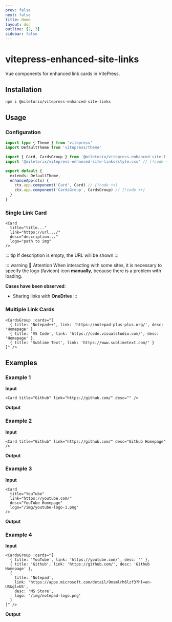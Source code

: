 ```yaml
---
prev: false
next: false
title: Home
layout: doc
outline: [2, 3]
sidebar: false
---
```


# vitepress-enhanced-site-links

Vue components for enhanced link cards in VitePress.

## Installation

```sh [npm]
npm i @miletorix/vitepress-enhanced-site-links
```

## Usage

### Configuration

```typescript  [docs/.vitepress/theme/index.ts]
import type { Theme } from 'vitepress'
import DefaultTheme from 'vitepress/theme'

import { Card, CardsGroup } from '@miletorix/vitepress-enhanced-site-links' // [!code ++]
import '@miletorix/vitepress-enhanced-site-links/style.css' // [!code ++]

export default {
  extends: DefaultTheme,
  enhanceApp(ctx) {
    ctx.app.component('Card', Card) // [!code ++]
    ctx.app.component('CardsGroup', CardsGroup) // [!code ++]
  }
}
```

### Single Link Card
```vue
<Card
  title="title..."
  link="https://url.../" 
  desc="description..."
  logo="path to img"
/>
```
::: tip
If description is empty, the URL will be shown
:::

::: warning 🚧 Attention
When interacting with some sites, it is necessary to specify the logo (favicon) icon **manually**, because there is a problem with loading.

**Cases have been observed**:
- Sharing links with **OneDrive**
:::

### Multiple Link Cards
```vue
<CardsGroup :cards="[
  { title: 'Notepad++', link: 'https://notepad-plus-plus.org/', desc: 'Homepage' },
  { title: 'VS Code', link: 'https://code.visualstudio.com/', desc: 'Homepage' },
  { title: 'Sublime Text', link: 'https://www.sublimetext.com/' }
]" />
```

## Examples

### Example 1

**Input**
```vue
<Card title="Github" link="https://github.com/" desc="" />
```

**Output**
<Card title="Github" link="https://github.com/" desc="" />

### Example 2

**Input**
```vue
<Card title="Github" link="https://github.com/" desc="Github Homepage" />
```

**Output**
<Card title="Github" link="https://github.com/" desc="Github Homepage" />

### Example 3

**Input**
```vue
<Card
  title="YouTube"
  link="https://youtube.com/" 
  desc="YouTube Homepage"
  logo="/img/youtube-logo-1.png"
/>
```

**Output**
<Card
  title="YouTube"
  link="https://youtube.com/" 
  desc="YouTube Homepage"
  logo="youtube-logo-1.png"
/>

### Example 4

**Input**

```vue
<CardsGroup :cards="[
  { title: 'YouTube', link: 'https://youtube.com/', desc: '' },
  { title: 'Github', link: 'https://github.com/', desc: 'Github Homepage' },
  { 
    title: 'Notepad', 
    link: 'https://apps.microsoft.com/detail/9msmlrh6lzf3?hl=en-US&gl=US', 
    desc: 'MS Store',
    logo: '/img/notepad-logo.png' 
  }
]" />  
```

**Output**

<CardsGroup :cards="[
  { title: 'YouTube', link: 'https://youtube.com/', desc: '' },
  { title: 'Github', link: 'https://github.com/', desc: 'Github Homepage' },
  { 
    title: 'Notepad', 
    link: 'https://apps.microsoft.com/detail/9msmlrh6lzf3?hl=en-US&gl=US', 
    desc: 'MS Store',
    logo: 'notepad-logo.png' 
    }
]" /> 